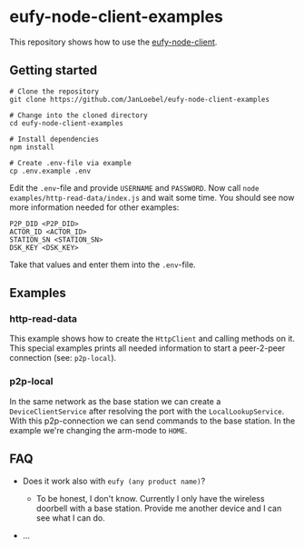 # eufy-node-client-examples

This repository shows how to use the [eufy-node-client](https://github.com/JanLoebel/eufy-node-client).

## Getting started
```
# Clone the repository
git clone https://github.com/JanLoebel/eufy-node-client-examples

# Change into the cloned directory
cd eufy-node-client-examples

# Install dependencies
npm install

# Create .env-file via example
cp .env.example .env
```

Edit the `.env`-file and provide `USERNAME` and `PASSWORD`. Now call `node examples/http-read-data/index.js` and wait some time. You should see now more information needed for other examples:
```
P2P_DID <P2P_DID>
ACTOR_ID <ACTOR_ID>
STATION_SN <STATION_SN>
DSK_KEY <DSK_KEY>
```
Take that values and enter them into the `.env`-file.

## Examples

### http-read-data
This example shows how to create the `HttpClient` and calling methods on it. This special examples prints all needed information to start a peer-2-peer connection (see: `p2p-local`).

### p2p-local
In the same network as the base station we can create a `DeviceClientService` after resolving the port with the `LocalLookupService`. With this p2p-connection we can send commands to the base station. In the example we're changing the arm-mode to `HOME`.

## FAQ

- Does it work also with `eufy (any product name)`?
  - To be honest, I don't know. Currently I only have the wireless doorbell with a base station. Provide me another device and I can see what I can do.

- ...
